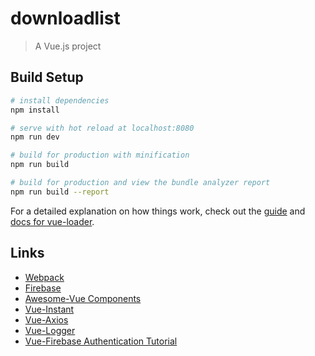 # downloadlist

> A Vue.js project

## Build Setup

``` bash
# install dependencies
npm install

# serve with hot reload at localhost:8080
npm run dev

# build for production with minification
npm run build

# build for production and view the bundle analyzer report
npm run build --report
```

For a detailed explanation on how things work, check out the [guide](http://vuejs-templates.github.io/webpack/) and [docs for vue-loader](http://vuejs.github.io/vue-loader).

## Links
* [Webpack](https://github.com/vuejs-templates/webpack)
* [Firebase](https://github.com/vuejs-templates/webpack)
* [Awesome-Vue Components](https://github.com/vuejs/awesome-vue)
* [Vue-Instant](https://github.com/santiblanko/vue-instant)
* [Vue-Axios](https://www.npmjs.com/package/vue-axios)
* [Vue-Logger](https://github.com/Lluvio/vue-logger/blob/HEAD/README_EN.md)
* [Vue-Firebase Authentication Tutorial](https://medium.com/@anas.mammeri/vue-2-firebase-how-to-build-a-vue-app-with-firebase-authentication-system-in-15-minutes-fdce6f289c3c)
